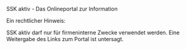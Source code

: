 SSK aktiv - Das Onlineportal zur Information


Ein rechtlicher Hinweis:

SSK aktiv darf nur für firmeninterne Zwecke verwendet
werden. Eine Weitergabe des Links zum Portal ist untersagt.
